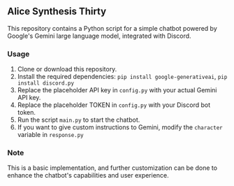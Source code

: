 ## Alice Synthesis Thirty

This repository contains a Python script for a simple chatbot powered by Google's Gemini large language model, integrated with Discord. 

### Usage

1. Clone or download this repository.
2. Install the required dependencies: `pip install google-generativeai`, `pip install discord.py`
3. Replace the placeholder API key in `config.py` with your actual Gemini API key.
4. Replace the placeholder TOKEN in `config.py` with your Discord bot token.
5. Run the script `main.py` to start the chatbot.
6. If you want to give custom instructions to Gemini, modify the `character` variable in `response.py`

### Note

This is a basic implementation, and further customization can be done to enhance the chatbot's capabilities and user experience.
